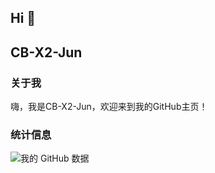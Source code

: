 ## Hi 👋

## CB-X2-Jun

### 关于我
嗨，我是CB-X2-Jun，欢迎来到我的GitHub主页！

### 统计信息
![我的 GitHub 数据](https://stats.justsong.cn/api/github?username=CB-X2-Jun)

<!--
**CB-X2-Jun/CB-X2-Jun** is a ✨ _special_ ✨ repository because its `README.md` (this file) appears on your GitHub profile.

Here are some ideas to get you started:

- 🔭 I’m currently working on ...
- 🌱 I’m currently learning ...
- 👯 I’m looking to collaborate on ...
- 🤔 I’m looking for help with ...
- 💬 Ask me about ...
- 📫 How to reach me: ...
- 😄 Pronouns: ...
- ⚡ Fun fact: ...
-->
